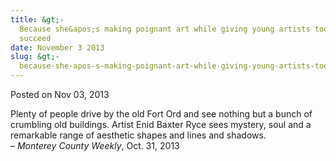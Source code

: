 ```yaml
---
title: &gt;-
  Because she&apos;s making poignant art while giving young artists tools to
  succeed
date: November 3 2013
slug: &gt;-
  because-she-apos-s-making-poignant-art-while-giving-young-artists-tools-to-succeed
---
```





<span class="date">Posted on Nov 03, 2013    </span>
<p>Plenty of people drive by the old Fort Ord and see nothing but a
bunch of crumbling old buildings. Artist Enid Baxter Ryce sees
mystery, soul and a remarkable range of aesthetic shapes and lines
and shadows.<br>
&#x2013; <em>Monterey County Weekly</em>, Oct. 31, 2013</br></p>





